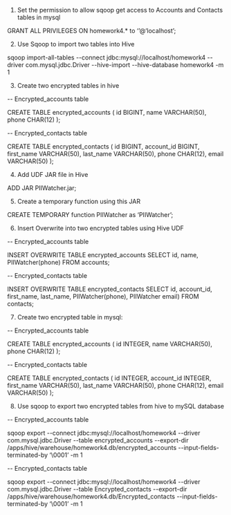 1. Set the permission to allow sqoop get access to Accounts and Contacts tables in mysql 

GRANT ALL PRIVILEGES ON homework4.* to ‘’@‘localhost’;

2. Use Sqoop to import two tables into Hive

sqoop import-all-tables --connect jdbc:mysql://localhost/homework4 --driver com.mysql.jdbc.Driver --hive-import --hive-database homework4 -m 1

3. Create two encrypted tables in hive

-- Encrypted_accounts table

CREATE TABLE encrypted_accounts (
  id BIGINT,
  name VARCHAR(50),
  phone CHAR(12)
);

-- Encrypted_contacts table

CREATE TABLE encrypted_contacts (
  id BIGINT,
  account_id BIGINT,
  first_name VARCHAR(50),
  last_name VARCHAR(50),
  phone CHAR(12),
  email VARCHAR(50)
);

4. Add UDF JAR file in Hive

ADD JAR PIIWatcher.jar;

5. Create a temporary function using this JAR

CREATE TEMPORARY function PIIWatcher as ‘PIIWatcher’;

6. Insert Overwrite into two encrypted tables using Hive UDF

-- Encrypted_accounts table

INSERT OVERWRITE TABLE encrypted_accounts
SELECT id, name, PIIWatcher(phone)
FROM accounts;

-- Encrypted_contacts table

INSERT OVERWRITE TABLE encrypted_contacts
SELECT id, account_id, first_name, last_name, PIIWatcher(phone), PIIWatcher email)
FROM contacts;

7. Create two encrypted table in mysql:

-- Encrypted_accounts table

CREATE TABLE encrypted_accounts (
  id INTEGER,
  name VARCHAR(50),
  phone CHAR(12)
);

-- Encrypted_contacts table

CREATE TABLE encrypted_contacts (
  id INTEGER,
  account_id INTEGER,
  first_name VARCHAR(50),
  last_name VARCHAR(50),
  phone CHAR(12),
  email VARCHAR(50)
);

8. Use sqoop to export two encrypted tables from hive to mySQL database

-- Encrypted_accounts table

sqoop export --connect jdbc:mysql://localhost/homework4 --driver com.mysql.jdbc.Driver --table encrypted_accounts --export-dir /apps/hive/warehouse/homework4.db/encrypted_accounts --input-fields-terminated-by ‘\0001’ -m 1

-- Encrypted_contacts table

sqoop export --connect jdbc:mysql://localhost/homework4 --driver com.mysql.jdbc.Driver --table Encrypted_contacts --export-dir /apps/hive/warehouse/homework4.db/Encrypted_contacts --input-fields-terminated-by ‘\0001’ -m 1

